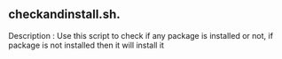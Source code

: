 checkandinstall.sh.
---
Description : Use this script to check if any package is installed or not, if package is not installed then it will install it
